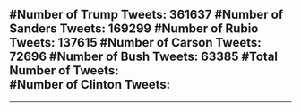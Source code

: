 #Number of Trump Tweets: 361637
#Number of Sanders Tweets: 169299
#Number of Rubio Tweets: 137615
#Number of Carson Tweets: 72696
#Number of Bush Tweets: 63385
#Total Number of Tweets:  
#Number of Clinton Tweets: 
---
---
